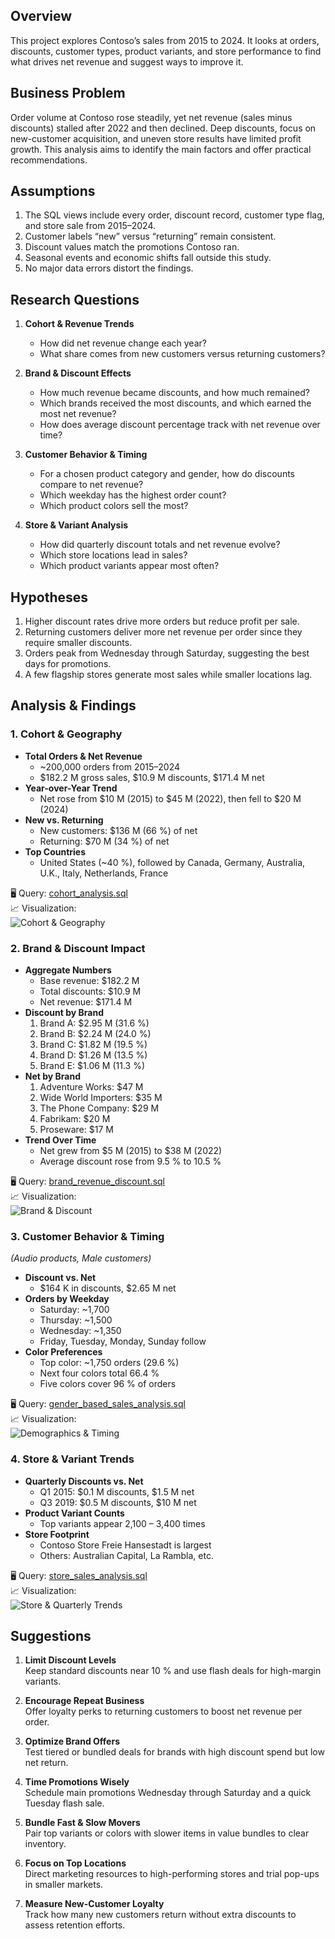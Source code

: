 ## Overview  
This project explores Contoso’s sales from 2015 to 2024. It looks at orders, discounts, customer types, product variants, and store performance to find what drives net revenue and suggest ways to improve it.

## Business Problem  
Order volume at Contoso rose steadily, yet net revenue (sales minus discounts) stalled after 2022 and then declined. Deep discounts, focus on new-customer acquisition, and uneven store results have limited profit growth. This analysis aims to identify the main factors and offer practical recommendations.

## Assumptions  
1. The SQL views include every order, discount record, customer type flag, and store sale from 2015–2024.  
2. Customer labels “new” versus “returning” remain consistent.  
3. Discount values match the promotions Contoso ran.  
4. Seasonal events and economic shifts fall outside this study.  
5. No major data errors distort the findings.

## Research Questions  
1. **Cohort & Revenue Trends**  
   - How did net revenue change each year?  
   - What share comes from new customers versus returning customers?  

2. **Brand & Discount Effects**  
   - How much revenue became discounts, and how much remained?  
   - Which brands received the most discounts, and which earned the most net revenue?  
   - How does average discount percentage track with net revenue over time?

3. **Customer Behavior & Timing**  
   - For a chosen product category and gender, how do discounts compare to net revenue?  
   - Which weekday has the highest order count?  
   - Which product colors sell the most?

4. **Store & Variant Analysis**  
   - How did quarterly discount totals and net revenue evolve?  
   - Which store locations lead in sales?  
   - Which product variants appear most often?

## Hypotheses  
1. Higher discount rates drive more orders but reduce profit per sale.  
2. Returning customers deliver more net revenue per order since they require smaller discounts.  
3. Orders peak from Wednesday through Saturday, suggesting the best days for promotions.  
4. A few flagship stores generate most sales while smaller locations lag.

## Analysis & Findings

### 1. Cohort & Geography  
- **Total Orders & Net Revenue**  
  - ~200,000 orders from 2015–2024  
  - \$182.2 M gross sales, \$10.9 M discounts, \$171.4 M net  
- **Year-over-Year Trend**  
  - Net rose from \$10 M (2015) to \$45 M (2022), then fell to \$20 M (2024)  
- **New vs. Returning**  
  - New customers: \$136 M (66 %) of net  
  - Returning: \$70 M (34 %) of net  
- **Top Countries**  
  - United States (~40 %), followed by Canada, Germany, Australia, U.K., Italy, Netherlands, France  

🖥️ Query: [cohort_analysis.sql](/2_cohort_year_analysis.sql)  
📈 Visualization:  
![Cohort & Geography](/images/cohort_analysis.png)

### 2. Brand & Discount Impact  
- **Aggregate Numbers**  
  - Base revenue: \$182.2 M  
  - Total discounts: \$10.9 M  
  - Net revenue: \$171.4 M  
- **Discount by Brand**  
  1. Brand A: \$2.95 M (31.6 %)  
  2. Brand B: \$2.24 M (24.0 %)  
  3. Brand C: \$1.82 M (19.5 %)  
  4. Brand D: \$1.26 M (13.5 %)  
  5. Brand E: \$1.06 M (11.3 %)  
- **Net by Brand**  
  1. Adventure Works: \$47 M  
  2. Wide World Importers: \$35 M  
  3. The Phone Company: \$29 M  
  4. Fabrikam: \$20 M  
  5. Proseware: \$17 M  
- **Trend Over Time**  
  - Net grew from \$5 M (2015) to \$38 M (2022)  
  - Average discount rose from 9.5 % to 10.5 %

🖥️ Query: [brand_revenue_discount.sql](/1_brand_revenue_discount.sql)  
📈 Visualization:  
![Brand & Discount](/images/brand_rev_dis.png)

### 3. Customer Behavior & Timing  
*(Audio products, Male customers)*  
- **Discount vs. Net**  
  - \$164 K in discounts, \$2.65 M net  
- **Orders by Weekday**  
  - Saturday: ~1,700  
  - Thursday: ~1,500  
  - Wednesday: ~1,350  
  - Friday, Tuesday, Monday, Sunday follow  
- **Color Preferences**  
  - Top color: ~1,750 orders (29.6 %)  
  - Next four colors total 66.4 %  
  - Five colors cover 96 % of orders  

🖥️ Query: [gender_based_sales_analysis.sql](/4_Gender_based_sales_analysis.sql)  
📈 Visualization:  
![Demographics & Timing](/images/gender_based_analysis.png)

### 4. Store & Variant Trends  
- **Quarterly Discounts vs. Net**  
  - Q1 2015: \$0.1 M discounts, \$1.5 M net  
  - Q3 2019: \$0.5 M discounts, \$10 M net  
- **Product Variant Counts**  
  - Top variants appear 2,100 – 3,400 times  
- **Store Footprint**  
  - Contoso Store Freie Hansestadt is largest  
  - Others: Australian Capital, La Rambla, etc.  

🖥️ Query: [store_sales_analysis.sql](/3_store_sales_analysis.sql)  
📈 Visualization:  
![Store & Quarterly Trends](/images/store_sale_analysis.png)

## Suggestions  
1. **Limit Discount Levels**  
   Keep standard discounts near 10 % and use flash deals for high-margin variants.  

2. **Encourage Repeat Business**  
   Offer loyalty perks to returning customers to boost net revenue per order.  

3. **Optimize Brand Offers**  
   Test tiered or bundled deals for brands with high discount spend but low net return.  

4. **Time Promotions Wisely**  
   Schedule main promotions Wednesday through Saturday and a quick Tuesday flash sale.  

5. **Bundle Fast & Slow Movers**  
   Pair top variants or colors with slower items in value bundles to clear inventory.  

6. **Focus on Top Locations**  
   Direct marketing resources to high-performing stores and trial pop-ups in smaller markets.  

7. **Measure New-Customer Loyalty**  
   Track how many new customers return without extra discounts to assess retention efforts.  
